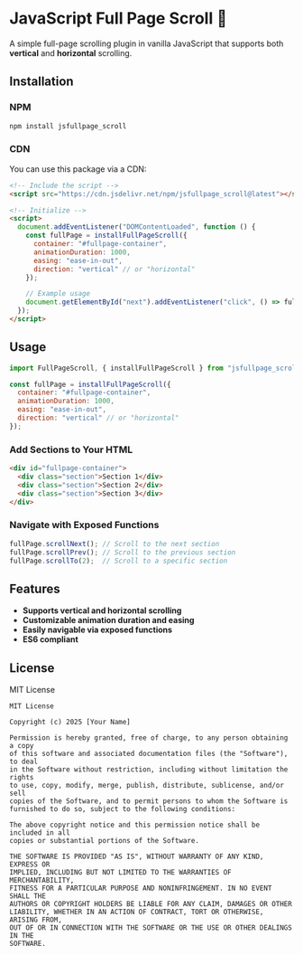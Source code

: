 # JavaScript Full Page Scroll 🚀

A simple full-page scrolling plugin in vanilla JavaScript that supports both **vertical** and **horizontal** scrolling.

## Installation

### NPM

```sh
npm install jsfullpage_scroll
```

### CDN

You can use this package via a CDN:

```html
<!-- Include the script -->
<script src="https://cdn.jsdelivr.net/npm/jsfullpage_scroll@latest"></script>

<!-- Initialize -->
<script>
  document.addEventListener("DOMContentLoaded", function () {
    const fullPage = installFullPageScroll({ 
      container: "#fullpage-container", 
      animationDuration: 1000, 
      easing: "ease-in-out", 
      direction: "vertical" // or "horizontal"
    });

    // Example usage
    document.getElementById("next").addEventListener("click", () => fullPage.scrollNext());
  });
</script>
```

## Usage

```javascript
import FullPageScroll, { installFullPageScroll } from "jsfullpage_scroll";

const fullPage = installFullPageScroll({ 
  container: "#fullpage-container",
  animationDuration: 1000, 
  easing: "ease-in-out", 
  direction: "vertical" // or "horizontal"
});
```

### Add Sections to Your HTML

```html
<div id="fullpage-container">
  <div class="section">Section 1</div>
  <div class="section">Section 2</div>
  <div class="section">Section 3</div>
</div>
```

### Navigate with Exposed Functions

```javascript
fullPage.scrollNext(); // Scroll to the next section
fullPage.scrollPrev(); // Scroll to the previous section
fullPage.scrollTo(2);  // Scroll to a specific section
```

## Features
- **Supports vertical and horizontal scrolling**
- **Customizable animation duration and easing**
- **Easily navigable via exposed functions**
- **ES6 compliant**

## License

MIT License

```
MIT License

Copyright (c) 2025 [Your Name]

Permission is hereby granted, free of charge, to any person obtaining a copy
of this software and associated documentation files (the "Software"), to deal
in the Software without restriction, including without limitation the rights
to use, copy, modify, merge, publish, distribute, sublicense, and/or sell
copies of the Software, and to permit persons to whom the Software is
furnished to do so, subject to the following conditions:

The above copyright notice and this permission notice shall be included in all
copies or substantial portions of the Software.

THE SOFTWARE IS PROVIDED "AS IS", WITHOUT WARRANTY OF ANY KIND, EXPRESS OR
IMPLIED, INCLUDING BUT NOT LIMITED TO THE WARRANTIES OF MERCHANTABILITY,
FITNESS FOR A PARTICULAR PURPOSE AND NONINFRINGEMENT. IN NO EVENT SHALL THE
AUTHORS OR COPYRIGHT HOLDERS BE LIABLE FOR ANY CLAIM, DAMAGES OR OTHER
LIABILITY, WHETHER IN AN ACTION OF CONTRACT, TORT OR OTHERWISE, ARISING FROM,
OUT OF OR IN CONNECTION WITH THE SOFTWARE OR THE USE OR OTHER DEALINGS IN THE
SOFTWARE.
```